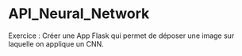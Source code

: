 # API_Neural_Network
Exercice : Créer une App Flask qui permet de déposer une image sur laquelle on applique un CNN.

